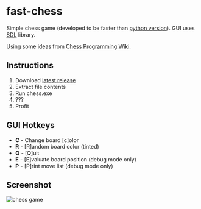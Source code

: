 # fast-chess
Simple chess game (developed to be faster than [python version](https://github.com/fredericojordan/chess)). GUI uses [SDL](https://www.libsdl.org/) library.

Using some ideas from [Chess Programming Wiki](http://chessprogramming.wikispaces.com).

## Instructions
1. Download [latest release](https://github.com/fredericojordan/fast-chess/releases)
2. Extract file contents
3. Run chess.exe
4. ???
5. Profit

## GUI Hotkeys

- **C** - Change board [c]olor
- **R** - [R]andom board color (tinted)
- **Q** - [Q]uit
- **E** - [E]valuate board position (debug mode only)
- **P** - [P]rint move list (debug mode only)

## Screenshot
![chess game](http://i.imgur.com/O6rcSqu.png)
